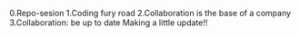 0.Repo-sesion
1.Coding fury road
2.Collaboration is the base of a company
3.Collaboration: be up to date
Making a little update!!
